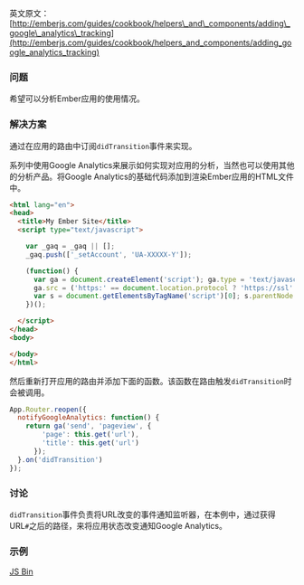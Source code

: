 英文原文：[http://emberjs.com/guides/cookbook/helpers\_and\_components/adding\_google\_analytics\_tracking](http://emberjs.com/guides/cookbook/helpers_and_components/adding_google_analytics_tracking)

### 问题

希望可以分析Ember应用的使用情况。

### 解决方案

通过在应用的路由中订阅`didTransition`事件来实现。

系列中使用Google Analytics来展示如何实现对应用的分析，当然也可以使用其他的分析产品。将Google
Analytics的基础代码添加到渲染Ember应用的HTML文件中。

```html
<html lang="en">
<head>
  <title>My Ember Site</title>
  <script type="text/javascript">

    var _gaq = _gaq || [];
    _gaq.push(['_setAccount', 'UA-XXXXX-Y']);

    (function() {
      var ga = document.createElement('script'); ga.type = 'text/javascript'; ga.async = true;
      ga.src = ('https:' == document.location.protocol ? 'https://ssl' : 'http://www') + '.google-analytics.com/ga.js';
      var s = document.getElementsByTagName('script')[0]; s.parentNode.insertBefore(ga, s);
    })();

  </script>
</head>
<body>

</body>
</html>
```

然后重新打开应用的路由并添加下面的函数。该函数在路由触发`didTransition`时会被调用。

```js
App.Router.reopen({
  notifyGoogleAnalytics: function() {
    return ga('send', 'pageview', {
        'page': this.get('url'),
        'title': this.get('url')
      });
  }.on('didTransition')
});
```

### 讨论

`didTransition`事件负责将URL改变的事件通知监听器，在本例中，通过获得URL`#`之后的路径，来将应用状态改变通知Google Analytics。

### 示例

<a class="jsbin-embed" href="http://jsbin.com/AjeDehO/2/embed?js,output">JS Bin</a><script src="http://static.jsbin.com/js/embed.js"></script>
